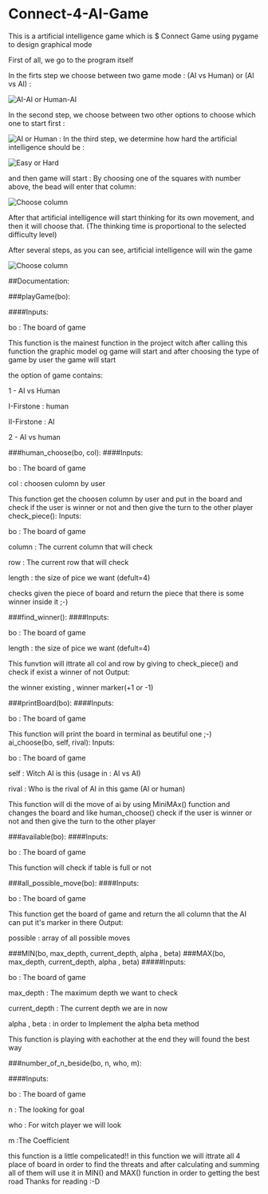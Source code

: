 # Connect-4-AI-Game
This is a artificial intelligence game which is $ Connect Game using pygame to design graphical mode

First of all, we go to the program itself 

In the firts step we choose between two game mode :  (AI vs Human) or (AI vs AI) :

![AI-AI or Human-AI](https://github.com/6amir6hosein6/Connect-4-AI-Game/blob/master/image/1.png)

In the second step, we choose between two other options to choose which one to start first :

![AI or Human](https://github.com/6amir6hosein6/Connect-4-AI-Game/blob/master/image/2.png)
:
In the third step, we determine how hard the artificial intelligence should be :

![Easy or Hard](https://github.com/6amir6hosein6/Connect-4-AI-Game/blob/master/image/3.png)

and then game will start :  By choosing one of the squares with number above, the bead will enter that column:

![Choose column](https://github.com/6amir6hosein6/Connect-4-AI-Game/blob/master/image/5.png)

After that artificial intelligence will start thinking for its own movement, and then it will choose that.
(The thinking time is proportional to the selected difficulty level)

After several steps, as you can see, artificial intelligence will win the game

![Choose column](https://github.com/6amir6hosein6/Connect-4-AI-Game/blob/master/image/6.png)

##Documentation:

###playGame(bo):

####Inputs:

bo : The board of game

This function is the mainest function in the project witch after calling this function the graphic model og game will start and after choosing the type of game by user the game will start

the option of game contains:

1 - AI vs Human

I-Firstone : human

II-Firstone : AI

2 - AI vs human

###human_choose(bo, col):
####Inputs:

bo : The board of game

col : choosen culomn by user

This function get the choosen column by user and put in the board and check if the user is winner or not and then give the turn to the other player
check_piece():
Inputs:

bo : The board of game

column : The current column that will check

row : The current row that will check

length : the size of pice we want (defult=4)

checks given the piece of board and return the piece that there is some winner inside it ;-)

###find_winner():
####Inputs:

bo : The board of game


length : the size of pice we want (defult=4)

This funvtion will ittrate all col and row by giving to check_piece() and check if exist a winner of not
Output:

the winner existing , winner marker(+1 or -1)

###printBoard(bo):
####Inputs:

bo : The board of game

This function will print the board in terminal as beutiful one ;-)
ai_choose(bo, self, rival):
Inputs:

bo : The board of game

self : Witch AI is this (usage in : AI vs AI)

rival : Who is the rival of AI in this game (AI or human)

This function will di the move of ai by using MiniMAx() function and changes the board and like human_choose() check if the user is winner or not and then give the turn to the other player

###available(bo):
####Inputs:

bo : The board of game

This function will check if table is full or not

###all_possible_move(bo):
####Inputs:

bo : The board of game

This function get the board of game and return the all column that the AI can put it's marker in there
Output:

possible : array of all possible moves

###MIN(bo, max_depth, current_depth, alpha , beta)
###MAX(bo, max_depth, current_depth, alpha , beta)
#####Inputs:

bo : The board of game

max_depth : The maximum depth we want to check

current_depth : The current depth we are in now

alpha , beta : in order to Implement the alpha beta method

This function is playing with eachother at the end they will found the best way

###number_of_n_beside(bo, n, who, m):

####Inputs:

bo : The board of game

n : The looking for goal

who : For witch player we will look

m :The Coefficient

this function is a little compelicated!!
in this function we will ittrate all 4 place of board in order to find the threats and after calculating and summing all of them will use it in MIN() and MAX() function in order to getting the best road
Thanks for reading :-D

